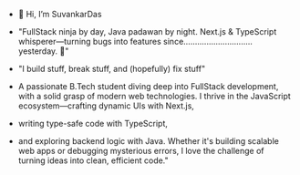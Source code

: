 - 👋 Hi, I’m SuvankarDas
- "FullStack ninja by day, Java padawan by night. Next.js & TypeScript whisperer—turning bugs into features since.............................. yesterday. 🚀"

- "I build stuff, break stuff, and (hopefully) fix stuff"
- A passionate B.Tech student diving deep into FullStack development, with a solid grasp of modern web technologies. I thrive in the JavaScript ecosystem—crafting dynamic UIs with Next.js,
-  writing type-safe code with TypeScript,
-  and exploring backend logic with Java. Whether it's building scalable web apps or debugging mysterious errors, I love the challenge of turning ideas into clean, efficient code."

<!---
Suvankar-dev/Suvankar-dev is a ✨ special ✨ repository because its `README.md` (this file) appears on your GitHub profile.
You can click the Preview link to take a look at your changes.
--->
